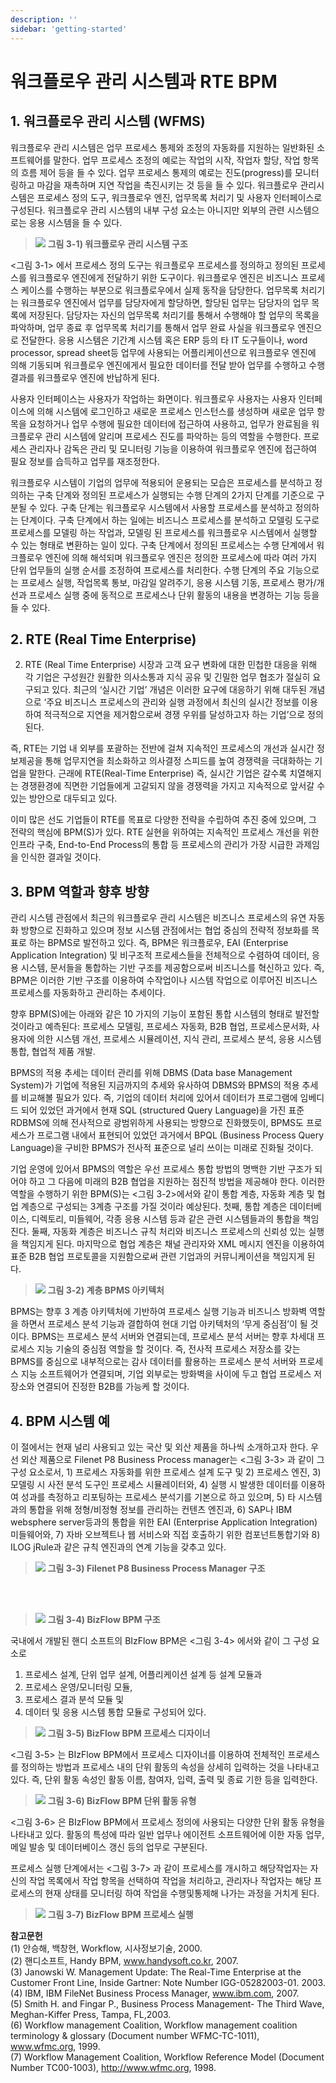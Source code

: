 ```yaml
---
description: ''
sidebar: 'getting-started'
---
```


# 워크플로우 관리 시스템과 RTE BPM

## 1. 워크플로우 관리 시스템 (WFMS)

워크플로우 관리 시스템은 업무 프로세스 통제와 조정의 자동화를 지원하는 일반화된 소프트웨어를 말한다. 업무 프로세스 조정의 예로는 작업의 시작, 작업자 할당, 작업 항목의 흐름 제어 등을 들 수 있다. 업무 프로세스 통제의 예로는 진도(progress)를 모니터링하고 마감을 재촉하며 지연 작업을 촉진시키는 것 등을 들 수 있다. 워크플로우 관리시스템은 프로세스 정의 도구, 워크플로우 엔진, 업무목록 처리기 및 사용자 인터페이스로 구성된다. 워크플로우 관리 시스템의 내부 구성 요소는 아니지만 외부의 관련 시스템으로는 응용 시스템을 들 수 있다.

>![](../../uengine-image/23.png)
>**그림 3-1) 워크플로우 관리 시스템 구조**

<그림 3-1> 에서 프로세스 정의 도구는 워크플로우 프로세스를 정의하고 정의된 프로세스를 워크플로우 엔진에게 전달하기 위한 도구이다. 워크플로우 엔진은 비즈니스 프로세스 케이스를 수행하는 부분으로 워크플로우에서 실제 동작을 담당한다. 업무목록 처리기는 워크플로우 엔진에서 업무를 담당자에게 할당하면, 할당된 업무는 담당자의 업무 목록에 저장된다. 담당자는 자신의 업무목록 처리기를 통해서 수행해야 할 업무의 목록을 파악하며, 업무 종료 후 업무목록 처리기를 통해서 업무 완료 사실을 워크플로우 엔진으로 전달한다. 응용 시스템은 기간계 시스템 혹은 ERP 등의 타 IT 도구들이나, word processor, spread sheet등 업무에 사용되는 어플리케이션으로 워크플로우 엔진에 의해 기동되며 워크플로우 엔진에게서 필요한 데이터를 전달 받아 업무를 수행하고 수행 결과를 워크플로우 엔진에 반납하게 된다.

사용자 인터페이스는 사용자가 작업하는 화면이다. 워크플로우 사용자는 사용자 인터페이스에 의해 시스템에 로그인하고 새로운 프로세스 인스턴스를 생성하며 새로운 업무 항목을 요청하거나 업무 수행에 필요한 데이터에 접근하여 사용하고, 업무가 완료됨을 워크플로우 관리 시스템에 알리며 프로세스 진도를 파악하는 등의 역할을 수행한다. 프로세스 관리자나 감독은 관리 및 모니터링 기능을 이용하여 워크플로우 엔진에 접근하여 필요 정보를 습득하고 업무를 재조정한다.

워크플로우 시스템이 기업의 업무에 적용되어 운용되는 모습은 프로세스를 분석하고 정의하는 구축 단계와 정의된 프로세스가 실행되는 수행 단계의 2가지 단계를 기준으로 구분될 수 있다. 구축 단계는 워크플로우 시스템에서 사용할 프로세스를 분석하고 정의하는 단계이다. 구축 단계에서 하는 일에는 비즈니스 프로세스를 분석하고 모델링 도구로 프로세스를 모델링 하는 작업과, 모델링 된 프로세스를 워크플로우 시스템에서 실행할 수 있는 형태로 변환하는 일이 있다. 구축 단계에서 정의된 프로세스는 수행 단계에서 워크플로우 엔진에 의해 해석되며 워크플로우 엔진은 정의한 프로세스에 따라 여러 가지 단위 업무들의 실행 순서를 조정하여 프로세스를 처리한다. 수행 단계의 주요 기능으로는 프로세스 실행, 작업목록 통보, 마감일 알려주기, 응용 시스템 기동, 프로세스 평가/개선과 프로세스 실행 중에 동적으로 프로세스나 단위 활동의 내용을 변경하는 기능 등을 들 수 있다.


## 2. RTE (Real Time Enterprise)

2. RTE (Real Time Enterprise)
시장과 고객 요구 변화에 대한 민첩한 대응을 위해 각 기업은 구성원간 원활한 의사소통과 지식 공유 및 긴밀한 업무 협조가 절실히 요구되고 있다. 최근의 ‘실시간 기업’ 개념은 이러한 요구에 대응하기 위해 대두된 개념으로 ‘주요 비즈니스 프로세스의 관리와 실행 과정에서 최신의 실시간 정보를 이용하여 적극적으로 지연을 제거함으로써 경쟁 우위를 달성하고자 하는 기업’으로 정의된다.

즉, RTE는 기업 내 외부를 포괄하는 전반에 걸쳐 지속적인 프로세스의 개선과 실시간 정보제공을 통해 업무지연을 최소화하고 의사결정 스피드를 높여 경쟁력을 극대화하는 기업을 말한다. 근래에 RTE(Real-Time Enterprise) 즉, 실시간 기업은 갈수록 치열해지는 경쟁환경에 직면한 기업들에게 고갈되지 않을 경쟁력을 가지고 지속적으로 앞서갈 수 있는 방안으로 대두되고 있다.

이미 많은 선도 기업들이 RTE를 목표로 다양한 전략을 수립하여 추진 중에 있으며, 그 전략의 핵심에 BPM(S)가 있다. RTE 실현을 위하여는 지속적인 프로세스 개선을 위한 인프라 구축, End-to-End Process의 통합 등 프로세스의 관리가 가장 시급한 과제임을 인식한 결과일 것이다.

## 3. BPM 역할과 향후 방향

관리 시스템 관점에서 최근의 워크플로우 관리 시스템은 비즈니스 프로세스의 유연 자동화 방향으로 진화하고 있으며 정보 시스템 관점에서는 협업 중심의 전략적 정보화를 목표로 하는 BPMS로 발전하고 있다. 즉, BPM은 워크플로우, EAI (Enterprise Application Integration) 및 비구조적 프로세스들을 전체적으로 수렴하여 데이터, 응용 시스템, 문서들을 통합하는 기반 구조를 제공함으로써 비즈니스를 혁신하고 있다. 즉, BPM은 이러한 기반 구조를 이용하여 수작업이나 시스템 작업으로 이루어진 비즈니스 프로세스를 자동화하고 관리하는 추세이다.

향후 BPM(S)에는 아래와 같은 10 가지의 기능이 포함된 통합 시스템의 형태로 발전할 것이라고 예측된다: 프로세스 모델링, 프로세스 자동화, B2B 협업, 프로세스문서화, 사용자에 의한 시스템 개선, 프로세스 시뮬레이션, 지식 관리, 프로세스 분석, 응용 시스템 통합, 협업적 제품 개발.

BPMS의 적용 추세는 데이터 관리를 위해 DBMS (Data base Management System)가 기업에 적용된 지금까지의 추세와 유사하여 DBMS와 BPMS의 적용 추세를 비교해볼 필요가 있다. 즉, 기업의 데이터 처리에 있어서 데이터가 프로그램에 임베디드 되어 있었던 과거에서 현재 SQL (structured Query Language)을 가진 표준 RDBMS에 의해 전사적으로 광범위하게 사용되는 방향으로 진화했듯이, BPMS도 프로세스가 프로그램 내에서 표현되어 있었던 과거에서 BPQL (Business Process Query Language)을 구비한 BPMS가 전사적 표준으로 널리 쓰이는 미래로 진화될 것이다.

기업 운영에 있어서 BPMS의 역할은 우선 프로세스 통합 방법의 명백한 기반 구조가 되어야 하고 그 다음에 미래의 B2B 협업을 지원하는 점진적 방법을 제공해야 한다. 이러한 역할을 수행하기 위한 BPM(S)는 <그림 3-2>에서와 같이 통합 계층, 자동화 계층 및 협업 계층으로 구성되는 3계층 구조를 가질 것이라 예상된다. 첫째, 통합 계층은 데이터베이스, 디렉토리, 미들웨어, 각종 응용 시스템 등과 같은 관련 시스템들과의 통합을 책임진다. 둘째, 자동화 계층은 비즈니스 규칙 처리와 비즈니스 프로세스의 신뢰성 있는 실행을 책임지게 된다. 마지막으로 협업 계층은 채널 관리자와 XML 메시지 엔진을 이용하여 표준 B2B 협업 프로토콜을 지원함으로써 관련 기업과의 커뮤니케이션을 책임지게 된다.

>![](../../uengine-image/24.png)
>**그림 3-2) 계층 BPMS 아키텍처**

BPMS는 향후 3 계층 아키텍처에 기반하여 프로세스 실행 기능과 비즈니스 방화벽 역할을 하면서 프로세스 분석 기능과 결합하여 현대 기업 아키텍처의 ‘무게 중심점’이 될 것이다. BPMS는 프로세스 분석 서버와 연결되는데, 프로세스 분석 서버는 향후 차세대 프로세스 지능 기술의 중심점 역할을 할 것이다. 즉, 전사적 프로세스 저장소를 갖는 BPMS를 중심으로 내부적으로는 감사 데이터를 활용하는 프로세스 분석 서버와 프로세스 지능 소프트웨어가 연결되며, 기업 외부로는 방화벽을 사이에 두고 협업 프로세스 저장소와 연결되어 진정한 B2B를 가능케 할 것이다.

## 4. BPM 시스템 예

이 절에서는 현재 널리 사용되고 있는 국산 및 외산 제품을 하나씩 소개하고자 한다. 우선 외산 제품으로 Filenet P8 Business Process manager는 <그림 3-3> 과 같이 그 구성 요소로서, 1) 프로세스 자동화를 위한 프로세스 설계 도구 및 2) 프로세스 엔진, 3) 모델링 시 사전 분석 도구인 프로세스 시뮬레이터와, 4) 실행 시 발생한 데이터를 이용하여 성과를 측정하고 리포팅하는 프로세스 분석기를 기본으로 하고 있으며, 5) 타 시스템과의 통합을 위해 정형/비정형 정보를 관리하는 컨텐츠 엔진과, 6) SAP나 IBM websphere server등과의 통합을 위한 EAI (Enterprise Application Integration) 미들웨어와, 7) 자바 오브젝트나 웹 서비스와 직접 호출하기 위한 컴포넌트통합기와 8) ILOG jRule과 같은 규칙 엔진과의 연계 기능을 갖추고 있다.


>![](../../uengine-image/25.png)
>**그림 3-3) Filenet P8 Business Process Manager 구조**

<br><br>

>![](../../uengine-image/26.png)
>**그림 3-4) BizFlow BPM 구조**

국내에서 개발된 핸디 소프트의 BIzFlow BPM은 <그림 3-4> 에서와 같이 그 구성 요소로 <br>
1) 프로세스 설계, 단위 업무 설계, 어플리케이션 설계 등 설계 모듈과 <br>
2) 프로세스 운영/모니터링 모듈, <br>
3) 프로세스 결과 분석 모듈 및 <br>
4) 데이터 및 응용 시스템 통합 모듈로 구성되어 있다.<br>


>![](../../uengine-image/27.png)
>**그림 3-5) BizFlow BPM 프로세스 디자이너**

<그림 3-5> 는 BIzFlow BPM에서 프로세스 디자이너를 이용하여 전체적인 프로세스를 정의하는 방법과 프로세스 내의 단위 활동의 속성을 상세히 입력하는 것을 나타내고 있다. 즉, 단위 활동 속성인 활동 이름, 참여자, 입력, 출력 및 종료 기한 등을 입력한다.

>![](../../uengine-image/28.png)
>**그림 3-6) BizFlow BPM 단위 활동 유형**

<그림 3-6> 은 BIzFlow BPM에서 프로세스 정의에 사용되는 다양한 단위 활동 유형을 나타내고 있다. 활동의 특성에 따라 일반 업무나 에이전트 소프트웨어에 이한 자동 업무, 메일 발송 및 데이터베이스 갱신 등의 업무로 구분된다.

프로세스 실행 단계에서는 <그림 3-7> 과 같이 프로세스를 개시하고 해당작업자는 자신의 작업 목록에서 작업 항목을 선택하여 작업을 처리하고, 관리자나 작업자는 해당 프로세스의 현재 상태를 모니터링 하여 작업을 수행및통제해 나가는 과정을 거치게 된다.

>![](../../uengine-image/29.png)
>**그림 3-7) BizFlow BPM 프로세스 실행**

**참고문헌**<br>
(1) 안승해, 백창현, Workflow, 시사정보기술, 2000.<br>
(2) 핸디소프트, Handy BPM, www.handysoft.co.kr, 2007.<br>
(3) Janowski W. Management Update: The Real-Time Enterprise at the Customer Front Line, Inside Gartner: Note Number IGG-05282003-01. 2003.<br>
(4) IBM, IBM FileNet Business Process Manager, www.ibm.com, 2007.<br>
(5) Smith H. and Fingar P., Business Process Management- The Third Wave, Meghan-Kiffer Press, Tampa, FL,2003.<br>
(6) Workflow management Coalition, Workflow management coalition terminology & glossary (Document number WFMC-TC-1011), www.wfmc.org, 1999.<br>
(7) Workflow Management Coalition, Workflow Reference Model (Document Number TC00-1003), http://www.wfmc.org, 1998.











